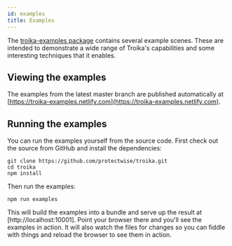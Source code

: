 ```yaml
---
id: examples
title: Examples
---
```



The [troika-examples package](https://github.com/protectwise/troika/tree/master/packages/troika-examples) contains several example scenes. These are intended to demonstrate a wide range of Troika's capabilities and some interesting techniques that it enables.


## Viewing the examples

The examples from the latest master branch are published automatically at [https://troika-examples.netlify.com](https://troika-examples.netlify.com).


## Running the examples

You can run the examples yourself from the source code. First check out the source from GitHub and install the dependencies:

```
git clone https://github.com/protectwise/troika.git
cd troika
npm install
```

Then run the examples:

```
npm run examples
```

This will build the examples into a bundle and serve up the result at [http://localhost:10001]. Point your browser there and you'll see the examples in action. It will also watch the files for changes so you can fiddle with things and reload the browser to see them in action.

